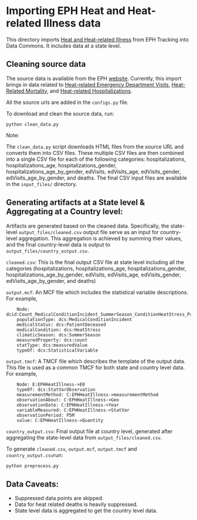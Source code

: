 # Importing EPH Heat and Heat-related Illness data

This directory imports [Heat and Heat-related Illness](https://ephtracking.cdc.gov/qrlist/35) from EPH Tracking into Data Commons. It includes data at a state level.

## Cleaning source data
The source data is available from the EPH [website](https://ephtracking.cdc.gov/qrlist/35). Currently, this import brings in data related to [Heat-related Emergency Department Visits](https://ephtracking.cdc.gov/qrd/438), [Heat-Related Mortality](https://ephtracking.cdc.gov/qrd/370), and [Heat-related Hospitalizations](https://ephtracking.cdc.gov/qrd/431).

All the source urls are added in the `configs.py` file.

To download and clean the source data, run:

`python clean_data.py`

Note:

The `clean_data.py` script downloads HTML files from the source URL and converts them into CSV files. These multiple CSV files are then combined into a single CSV file for each of the following categories: hospitalizations, hospitalizations_age, hospitalizations_gender, hospitalizations_age_by_gender, edVisits, edVisits_age, edVisits_gender, edVisits_age_by_gender, and deaths.
The final CSV input files are available in the `input_files/` directory.

## Generating artifacts at a State level & Aggregating at a Country level:
Artifacts are generated based on the cleaned data.
Specifically, the state-level `output_files/cleaned.csv` output file serve as an input for country-level aggregation. This aggregation is achieved by summing their values, and the final country-level data is output to `output_files/country_output.csv`.


`cleaned.csv`: This is the final output CSV file at state level including all the categories (hospitalizations, hospitalizations_age, hospitalizations_gender, hospitalizations_age_by_gender, edVisits, edVisits_age, edVisits_gender, edVisits_age_by_gender, and deaths)

`output.mcf`: An MCF file which includes the statistical variable descriptions. For example,
```
    Node: dcid:Count_MedicalConditionIncident_SummerSeason_ConditionHeatStress_PatientDeceased
    populationType: dcs:MedicalConditionIncident
    medicalStatus: dcs:PatientDeceased
    medicalCondition: dcs:HeatStress
    climaticSeason: dcs:SummerSeason
    measuredProperty: dcs:count
    statType: dcs:measuredValue
    typeOf: dcs:StatisticalVariable
```

`output.tmcf`: A TMCF file which describes the template of the output data. This file is used as a common TMCF for both state and country level data. For example,
```
    Node: E:EPHHeatIllness->E0
    typeOf: dcs:StatVarObservation
    measurementMethod: C:EPHHeatIllness->measurementMethod
    observationAbout: C:EPHHeatIllness->Geo
    observationDate: C:EPHHeatIllness->Year
    variableMeasured: C:EPHHeatIllness->StatVar
    observationPeriod: P5M
    value: C:EPHHeatIllness->Quantity
```

`country_output.csv`: Final output file at country level, generated after aggregating the state-level data from `output_files/cleaned.csv`.

To generate `cleaned.csv`, `output.mcf`, `output.tmcf` and `country_output.csv`run:

```bash
python preprocess.py
```

## Data Caveats:
- Suppressed data points are skipped.
- Data for heat related deaths is heavily suppressed.
- State level data is aggregated to get the country level data.
